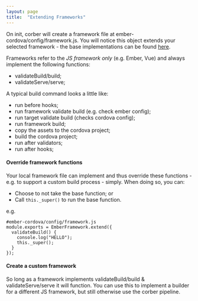 ```yaml
---
layout: page
title:  "Extending Frameworks"
---
```


On init, corber will create a framework file at ember-cordova/config/framework.js.
You will notice this object extends your selected framework - the base implementations can be found [here](https://github.com/isleofcode/ember-cordova/tree/master/lib/frameworks).

Frameworks refer to the *JS framework only* (e.g. Ember, Vue) and always implement the following functions:

- validateBuild/build;
- validateServe/serve;

A typical build command looks a little like:

- run before hooks;
- run framework validate build (e.g. check ember config);
- run target validate build (checks cordova config);
- run framework build;
- copy the assets to the cordova project;
- build the cordova project;
- run after validators;
- run after hooks;

#### Override framework functions
Your local framework file can implement and thus override these functions - e.g. to support a custom build process - simply. When doing so, you can:

- Choose to not take the base function; or
- Call `this._super()` to run the base function.

e.g.
```
#ember-cordova/config/framework.js
module.exports = EmberFramework.extend({
  validateBuild() {
    console.log("HELLO");
    this._super();
  }
});
```

#### Create a custom framework

So long as a framework implements validateBuild/build & validateServe/serve it will function. You can use this to implement a builder for a different JS framework, but still otherwise use the corber pipeline.
